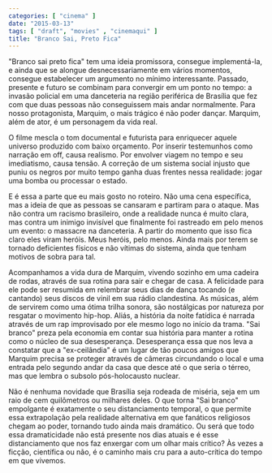 ```yaml
---
categories: [ "cinema" ]
date: "2015-03-13"
tags: [ "draft", "movies" , "cinemaqui" ]
title: "Branco Sai, Preto Fica"
---
```

"Branco sai preto fica" tem uma ideia promissora, consegue implementá-la,
e ainda que se alongue desnecessariamente em vários momentos, consegue
estabelecer um argumento no mínimo interessante. Passado, presente
e futuro se combinam para convergir em um ponto no tempo: a invasão
policial em uma danceteria na região periférica de Brasília que fez
com que duas pessoas não conseguissem mais andar normalmente. Para nosso
protagonista, Marquim, o mais trágico é não poder dançar. Marquim,
além de ator, é um personagem da vida real.

O filme mescla o tom documental e futurista para enriquecer aquele
universo produzido com baixo orçamento. Por inserir testemunhos como
narração em off, causa realismo. Por envolver viagem no tempo e seu
imediatismo, causa tensão. A correção de um sistema social injusto
que puniu os negros por muito tempo ganha duas frentes nessa realidade:
jogar uma bomba ou processar o estado.

E é essa a parte que eu mais gosto no roteiro. Não uma cena específica,
mas a ideia de que as pessoas se cansaram e partiram para o ataque. Mas
não contra um racismo brasileiro, onde a realidade nunca é muito clara,
mas contra um inimigo invisível que finalmente foi rastreado em pelo
menos um evento: o massacre na danceteria. A partir do momento que isso
fica claro eles viram heróis. Meus heróis, pelo menos. Ainda mais
por terem se tornado deficientes físicos e não vítimas do sistema,
ainda que tenham motivos de sobra para tal.

Acompanhamos a vida dura de Marquim, vivendo sozinho em uma cadeira de
rodas, através de sua rotina para sair e chegar de casa. A felicidade
para ele pode ser resumida em relembrar seus dias de dança tocando (e
cantando) seus discos de vinil em sua rádio clandestina. As músicas,
além de servirem como uma ótima trilha sonora, são nostálgicas por
natureza por resgatar o movimento hip-hop. Aliás, a história da noite
fatídica é narrada através de um rap improvisado por ele mesmo logo no
início da trama. "Sai branco" preza pela economia em contar sua história
para manter a rotina como o núcleo de sua desesperança. Desesperança
essa que nos leva a constatar que a "ex-ceilândia" é um lugar de
tão poucos amigos que Marquim precisa se proteger através de câmeras
circundando o local e uma entrada pelo segundo andar da casa que desce
até o que seria o térreo, mas que lembra o subsolo pós-holocausto
nuclear.

Não é nenhuma novidade que Brasília seja rodeada de miséria, seja em
um raio de cem quilômetros ou milhares deles. O que torna "Sai branco"
empolgante é exatamente o seu distanciamento temporal, o que permite essa
extrapolação pela realidade alternativa em que fanáticos religiosos
chegam ao poder, tornando tudo ainda mais dramático. Ou será que
todo essa dramaticidade não está presente nos dias atuais e é esse
distanciamento que nos faz enxergar com um olhar mais crítico? Às
vezes a ficção, científica ou não, é o caminho mais cru para a
auto-crítica do tempo em que vivemos.
